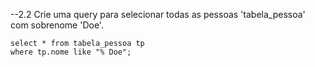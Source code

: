 ﻿--2.2 Crie uma query para selecionar todas as pessoas 'tabela_pessoa' com sobrenome 'Doe'.

```
select * from tabela_pessoa tp
where tp.nome like "% Doe";
```